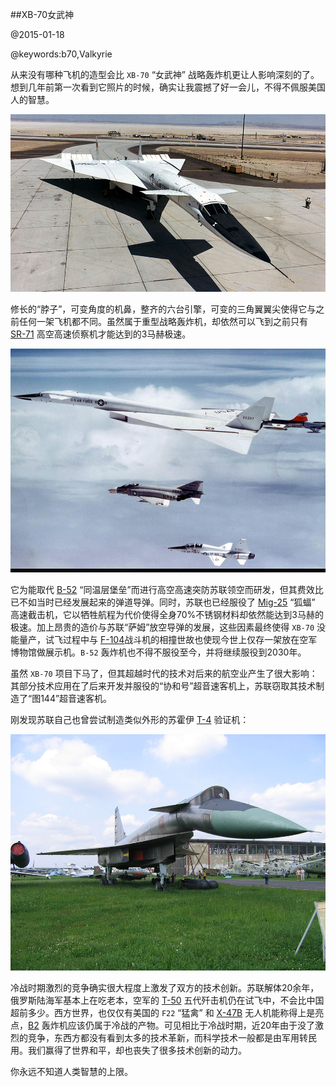##XB-70女武神

@2015-01-18

@keywords:b70,Valkyrie

从来没有哪种飞机的造型会比 `XB-70` “女武神” 战略轰炸机更让人影响深刻的了。想到几年前第一次看到它照片的时候，确实让我震撼了好一会儿，不得不佩服美国人的智慧。

![XB-70](/static/img/xb70/xb-70.jpg)

修长的“脖子”，可变角度的机鼻，整齐的六台引擎，可变的三角翼翼尖使得它与之前任何一架飞机都不同。虽然属于重型战略轰炸机，却依然可以飞到之前只有 [SR-71](http://zh.wikipedia.org/wiki/SR-71%E9%BB%91%E9%B3%A5%E5%BC%8F%E5%81%B5%E5%AF%9F%E6%A9%9F) 高空高速侦察机才能达到的3马赫极速。

![XB-70](/static/img/xb70/xb-70-1.jpg)


它为能取代 [B-52](http://zh.wikipedia.org/wiki/B-52%E5%90%8C%E6%BA%AB%E5%B1%A4%E5%A0%A1%E5%A3%98%E8%BD%9F%E7%82%B8%E6%A9%9F) “同温层堡垒”而进行高空高速突防苏联领空而研发，但其费效比已不如当时已经发展起来的弹道导弹。同时，苏联也已经服役了 [Mig-25](http://zh.wikipedia.org/wiki/%E7%B1%B3%E6%A0%BC-25%E6%88%98%E6%96%97%E6%9C%BA) “狐蝠” 高速截击机，它以牺牲航程为代价使得全身70%不锈钢材料却依然能达到3马赫的极速。加上昂贵的造价与苏联“萨姆”放空导弹的发展，这些因素最终使得 `XB-70` 没能量产，试飞过程中与 [F-104](http://zh.wikipedia.org/wiki/F-104%E6%98%9F%E5%BC%8F%E6%88%B0%E9%AC%A5%E6%A9%9F)战斗机的相撞世故也使现今世上仅存一架放在空军博物馆做展示机。`B-52` 轰炸机也不得不服役至今，并将继续服役到2030年。

虽然 `XB-70` 项目下马了，但其超越时代的技术对后来的航空业产生了很大影响：其部分技术应用在了后来开发并服役的“协和号”超音速客机上，苏联窃取其技术制造了“图144”超音速客机。

刚发现苏联自己也曾尝试制造类似外形的苏霍伊 [T-4](http://zh.wikipedia.org/wiki/T-4%E5%81%B5%E5%AF%9F%E6%A9%9F) 验证机：

![T-4](/static/img/xb70/T4.jpg)


冷战时期激烈的竞争确实很大程度上激发了双方的技术创新。苏联解体20余年，俄罗斯陆海军基本上在吃老本，空军的 [T-50](http://zh.wikipedia.org/wiki/T-50%E6%88%B0%E9%AC%A5%E6%A9%9F) 五代歼击机仍在试飞中，不会比中国超前多少。西方世界，也仅仅有美国的 `F22` “猛禽” 和 [X-47B](http://zh.wikipedia.org/wiki/X-47B%E8%AF%95%E9%AA%8C%E6%9C%BA) 无人机能称得上是亮点，[B2](http://zh.wikipedia.org/wiki/B-2%E5%B9%BD%E7%81%B5%E6%88%98%E7%95%A5%E8%BD%B0%E7%82%B8%E6%9C%BA) 轰炸机应该仍属于冷战的产物。可见相比于冷战时期，近20年由于没了激烈的竞争，东西方都没有看到太多的技术革新，而科学技术一般都是由军用转民用。我们赢得了世界和平，却也丧失了很多技术创新的动力。

你永远不知道人类智慧的上限。